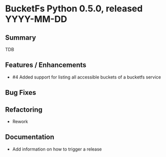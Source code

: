 # BucketFs Python 0.5.0, released YYYY-MM-DD

## Summary
TDB

## Features / Enhancements
- #4 Added support for listing all accessible buckets of a bucketfs service

## Bug Fixes

## Refactoring
- Rework 

## Documentation
- Add information on how to trigger a release
